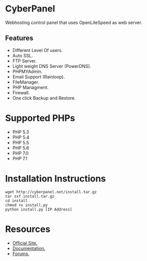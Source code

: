 # CyberPanel

Webhosting control panel that uses OpenLiteSpeed as web server.

## Features

* Different Level Of users.
* Auto SSL.
* FTP Server.
* Light weight DNS Server (PowerDNS).
* PHPMYAdmin.
* Email Support (Rainloop).
* FileManager.
* PHP Managment.
* Firewall.
* One click Backup and Restore.

# Supported PHPs

* PHP 5.3
* PHP 5.4
* PHP 5.5
* PHP 5.6
* PHP 7.0
* PHP 7.1


# Installation Instructions


```
wget http://cyberpanel.net/install.tar.gz
tar zxf install.tar.gz
cd install
chmod +x install.py
python install.py [IP Address]
```

# Resources

* [Official Site.](https://cyberpanel.net)
* [Documentation.](https://docs.cyberpanel.net)
* [Forums.](https://forums.cyberpanel.net)


